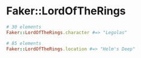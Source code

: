 # Faker::LordOfTheRings

```ruby
# 30 elements
Faker::LordOfTheRings.character #=> "Legolas"

# 85 elements
Faker::LordOfTheRings.location #=> "Helm's Deep"
```
